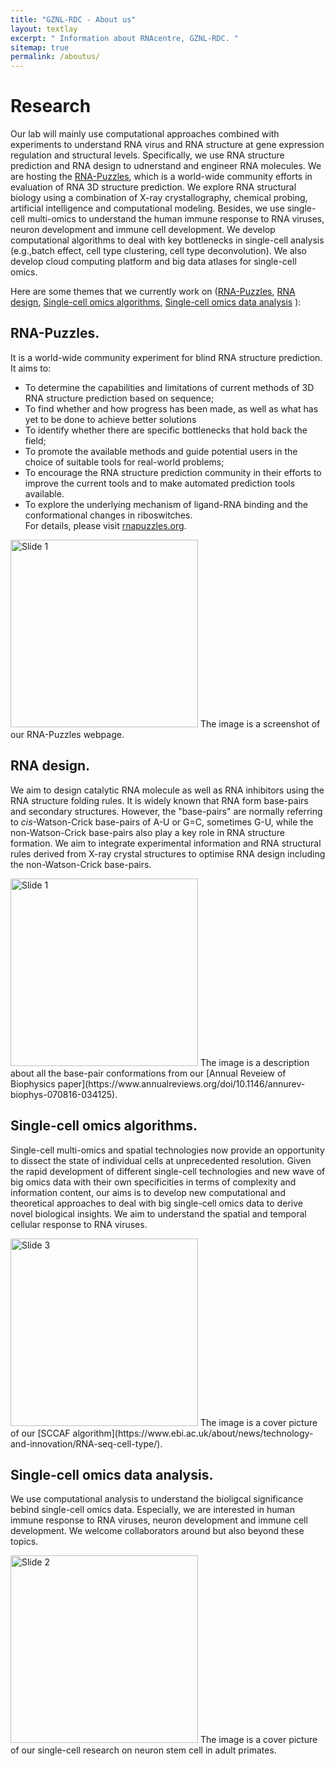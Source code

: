 ```yaml
---
title: "GZNL-RDC - About us"
layout: textlay
excerpt: " Information about RNAcentre, GZNL-RDC. "
sitemap: true
permalink: /aboutus/
---
```


# Research

Our lab will mainly use computational approaches combined with experiments to understand RNA virus and RNA structure at gene expression regulation and structural levels.
Specifically, we use RNA structure prediction and RNA design to udnerstand and engineer RNA molecules. We are hosting the [RNA-Puzzles](http://www.rnapuzzles.org), which is a world-wide community efforts in evaluation of RNA 3D structure prediction. We explore RNA structural biology using a combination of X-ray crystallography, chemical probing, artificial intelligence and computational modeling. 
Besides, we use single-cell multi-omics to understand the human immune response to RNA viruses, neuron development and immune cell development. We develop computational algorithms to deal with key bottlenecks in single-cell analysis (e.g.,batch effect, cell type clustering, cell type deconvolution). We also develop cloud computing platform and big data atlases for single-cell omics.

Here are some themes that we currently work on ([RNA-Puzzles](#rna-puzzles), [RNA design](#rna-design), [Single-cell omics algorithms](#single-cell-omics-algorithms), [Single-cell omics data analysis](#single-cell-omics-data-analysis) ):

## RNA-Puzzles.

It is a world-wide community experiment for blind RNA structure prediction.    
It aims to:     
* To determine the capabilities and limitations of current methods of 3D RNA structure prediction based on sequence;    
* To find whether and how progress has been made, as well as what has yet to be done to achieve better solutions    
* To identify whether there are specific bottlenecks that hold back the field;
* To promote the available methods and guide potential users in the choice of suitable tools for real-world problems;
* To encourage the RNA structure prediction community in their efforts to improve the current tools and to make automated prediction tools available.
* To explore the underlying mechanism of ligand-RNA binding and the conformational changes in riboswitches.    
For details, please visit [rnapuzzles.org](http://www.rnapuzzles.org).     

<img src="{{ site.url }}{{ site.baseurl }}/images/homepic/rnapuzzles_screenshot.png" alt="Slide 1" style="height:300px;"/>    
The image is a screenshot of our RNA-Puzzles webpage.     

## RNA design.

We aim to design catalytic RNA molecule as well as RNA inhibitors using the RNA structure folding rules. 
It is widely known that RNA form base-pairs and secondary structures. However, the "base-pairs" are normally referring to *cis*-Watson-Crick base-pairs of A-U or G=C, sometimes G-U, while 
the non-Watson-Crick base-pairs also play a key role in RNA structure formation. We aim to integrate experimental information and RNA structural rules derived from X-ray crystal structures 
to optimise RNA design including the non-Watson-Crick base-pairs. 

<img src="{{ site.url }}{{ site.baseurl }}/images/respic/nonWC_design.png" alt="Slide 1" style="height:300px;"/>    
The image is a description about all the base-pair conformations from our [Annual Reveiew of Biophysics paper](https://www.annualreviews.org/doi/10.1146/annurev-biophys-070816-034125). 


## Single-cell omics algorithms.

Single-cell multi-omics and spatial technologies now provide an opportunity to dissect the state of individual cells at unprecedented resolution. 
Given the rapid development of different single-cell technologies and new wave of big omics data with their own specificities in terms of complexity and information content, 
our aims is to develop new computational and theoretical approaches to deal with big single-cell omics data to derive novel biological insights. We aim to understand the spatial
and temporal cellular response to RNA viruses. 

<img src="{{ site.url }}{{ site.baseurl }}/images/homepic/sccaf_cover.jpg" alt="Slide 3" style="height:300px;"/>    
The image is a cover picture of our [SCCAF algorithm](https://www.ebi.ac.uk/about/news/technology-and-innovation/RNA-seq-cell-type/).     


## Single-cell omics data analysis.

We use computational analysis to understand the bioligcal significance bebind single-cell omics data. Especially, we are interested in human immune response to RNA viruses, neuron development and immune cell development. 
We welcome collaborators around but also beyond these topics. 

<img src="{{ site.url }}{{ site.baseurl }}/images/homepic/monkey_cover1.jpeg" alt="Slide 2" style="height:300px;"/>    
The image is a cover picture of our single-cell research on neuron stem cell in adult primates.     
